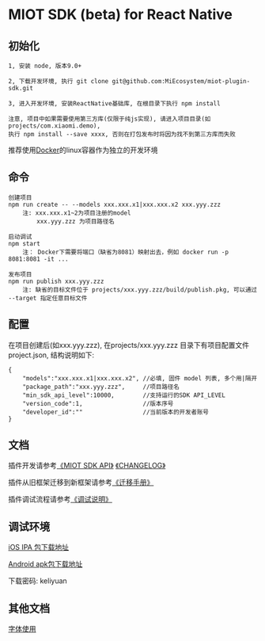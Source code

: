 # MIOT SDK (beta) for React Native

## 初始化

    1, 安装 node, 版本9.0+ 

    2, 下载开发环境, 执行 git clone git@github.com:MiEcosystem/miot-plugin-sdk.git

    3, 进入开发环境, 安装ReactNative基础库, 在根目录下执行 npm install

    注意, 项目中如果需要使用第三方库(仅限于纯js实现), 请进入项目目录(如 projects/com.xiaomi.demo), 
    执行 npm install --save xxxx, 否则在打包发布时将因为找不到第三方库而失败
    
 推荐使用[Docker](https://www.docker.com)的linux容器作为独立的开发环境
    
## 命令

    创建项目
    npm run create -- --models xxx.xxx.x1|xxx.xxx.x2 xxx.yyy.zzz
        注: xxx.xxx.x1~2为项目注册的model 
            xxx.yyy.zzz 为项目路径名
    
    启动调试
    npm start
        注： Docker下需要将端口（缺省为8081）映射出去，例如 docker run -p 8081:8081 -it ...
    
    发布项目
    npm run publish xxx.yyy.zzz
        注: 缺省的目标文件位于 projects/xxx.yyy.zzz/build/publish.pkg, 可以通过 --target 指定任意目标文件

## 配置
在项目创建后(如xxx.yyy.zzz), 在projects/xxx.yyy.zzz 目录下有项目配置文件 project.json, 结构说明如下:

    {
        "models":"xxx.xxx.x1|xxx.xxx.x2", //必填, 固件 model 列表, 多个用|隔开
        "package_path":"xxx.yyy.zzz",     //项目路径名
        "min_sdk_api_level":10000,        //支持运行的SDK API_LEVEL
        "version_code":1,                 //版本序号
        "developer_id":""                 //当前版本的开发者账号
    }

## 文档
插件开发请参考[《MIOT SDK API》](https://miecosystem.github.io/miot-plugin-sdk) 
            [《CHANGELOG》](https://github.com/MiEcosystem/miot-plugin-sdk/blob/master/CHANGELOG.md)

插件从旧框架迁移到新框架请参考[《迁移手册》](https://github.com/MiEcosystem/miot-plugin-sdk/blob/master/%E8%BF%81%E7%A7%BB%E6%89%8B%E5%86%8C.md)

插件调试流程请参考[《调试说明》](https://github.com/MiEcosystem/miot-plugin-sdk/blob/master/%E8%B0%83%E8%AF%95%E8%AF%B4%E6%98%8E.md)


## 调试环境

[iOS IPA 包下载地址](https://fir.im/mijiadevelopment)
    
[Android apk包下载地址](https://fir.im/MiHomeForAndroid)

下载密码: keliyuan 

## 其他文档

[字体使用](https://github.com/MiEcosystem/miot-plugin-sdk/blob/master/font.md)
